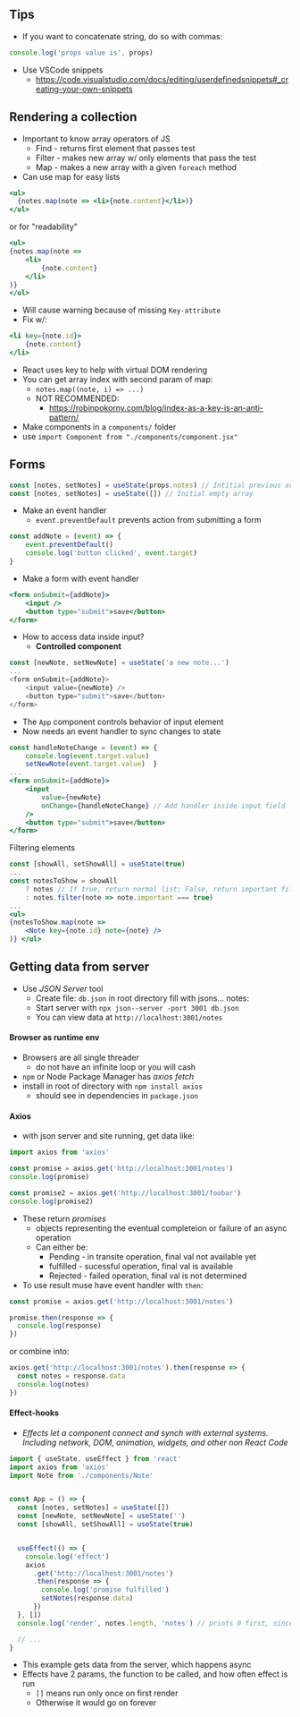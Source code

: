 ## Tips
- If you want to concatenate string, do so with commas:
```js
console.log('props value is', props)
```
- Use VSCode snippets
	- https://code.visualstudio.com/docs/editing/userdefinedsnippets#_creating-your-own-snippets
## Rendering a collection
- Important to know array operators of JS
	- Find - returns first element that passes test
	- Filter - makes new array w/ only elements that pass the test
	- Map - makes a new array with a given `foreach` method
- Can use map for easy lists
```jsx
<ul>
  {notes.map(note => <li>{note.content}</li>)}
</ul>
```
or for "readability"
```jsx
<ul>
{notes.map(note => 
	<li>            
		{note.content}
	</li>
)}
</ul>
```
- Will cause warning because of missing `Key-attribute`
- Fix w/:
```jsx
<li key={note.id}>
	{note.content}
</li>
```
- React uses key to help with virtual DOM rendering
- You can get array index with second param of map:
	- `notes.map((note, i) => ...)`
	- NOT RECOMMENDED:
		- https://robinpokorny.com/blog/index-as-a-key-is-an-anti-pattern/
- Make components in a `components/` folder
- use `import Component from "./components/component.jsx"`
## Forms
```js
const [notes, setNotes] = useState(props.notes) // Intitial previous array 
const [notes, setNotes] = useState([]) // Initial empty array
```
- Make an event handler
	- `event.preventDefault` prevents action from submitting a form
```jsx
const addNote = (event) => {    
	event.preventDefault()    
	console.log('button clicked', event.target)  
}
```
- Make a form with  event handler
```jsx
<form onSubmit={addNote}>        
	<input />        
	<button type="submit">save</button>   
</form>   
```
- How to access data inside input?
	- **Controlled component**
```js
const [newNote, setNewNote] = useState('a new note...')
...
<form onSubmit={addNote}>
	<input value={newNote} />        
	<button type="submit">save</button>
</form> 
```
- The `App` component controls behavior of input element
- Now needs an event handler to sync changes to state
```jsx
const handleNoteChange = (event) => {
	console.log(event.target.value)    
	setNewNote(event.target.value)  }
...
<form onSubmit={addNote}>
	<input
		value={newNote}
		onChange={handleNoteChange} // Add handler inside input field        
	/>
	<button type="submit">save</button>
</form> 
```
Filtering elements
```jsx
const [showAll, setShowAll] = useState(true)
...
const notesToShow = showAll    
	? notes // If true, return normal list; False, return important filter
	: notes.filter(note => note.important === true)
...
<ul>
{notesToShow.map(note =>          
	<Note key={note.id} note={note} />
)} </ul>
```
## Getting data from server
- Use *JSON Server* tool
	- Create file: `db.json` in root directory fill with jsons... notes:
	- Start server with `npx json--server -port 3001 db.json`
	- You can view data at `http://localhost:3001/notes`
#### Browser as runtime env
- Browsers are all single threader
	- do not have an infinite loop or you will cash
- `npm` or Node Package Manager has *axios fetch*
- install in root of directory with `npm install axios`
	- should see in dependencies in `package.json`
#### Axios
- with json server and site running, get data like:
```jsx
import axios from 'axios'

const promise = axios.get('http://localhost:3001/notes')
console.log(promise)

const promise2 = axios.get('http://localhost:3001/foobar')
console.log(promise2)
```
- These return *promises*
	- objects representing the eventual completeion or failure of an async operation
	- Can either be:
		- Pending - in transite operation, final val not available yet
		- fulfilled - sucessful operation, final val is available
		- Rejected - failed operation, final val is not determined
- To use result muse have event handler with `then`:
```jsx
const promise = axios.get('http://localhost:3001/notes')

promise.then(response => {
  console.log(response)
})
```
or combine into:
```jsx
axios.get('http://localhost:3001/notes').then(response => {
  const notes = response.data
  console.log(notes)
})
```
#### Effect-hooks
- *Effects let a component connect and synch with external systems. Including network, DOM, animation, widgets, and other non React Code*
```jsx
import { useState, useEffect } from 'react'
import axios from 'axios'
import Note from './components/Note'


const App = () => {
  const [notes, setNotes] = useState([])
  const [newNote, setNewNote] = useState('')
  const [showAll, setShowAll] = useState(true)


  useEffect(() => {
    console.log('effect')
    axios
      .get('http://localhost:3001/notes')
      .then(response => {
        console.log('promise fulfilled')
        setNotes(response.data)
      })
  }, [])
  console.log('render', notes.length, 'notes') // prints 0 first, since it has not recieved the data yer

  // ...
}
```
- This example gets data from the server, which happens async
- Effects have 2 params, the function to be called, and how often effect is run
	- `[]` means run only once on first render
	- Otherwise it would go on forever